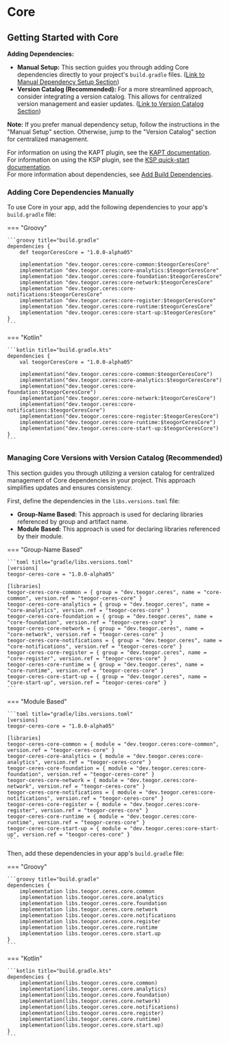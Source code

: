 # Core

[//]: # (REGION-DEPENDENCIES)

## Getting Started with Core

**Adding Dependencies:**

* **Manual Setup:**  This section guides you through adding Core dependencies directly to your project's `build.gradle` files. ([Link to Manual Dependency Setup Section](#adding-core-dependencies-manually))
* **Version Catalog (Recommended):** For a more streamlined approach, consider integrating a version catalog. This allows for centralized version management and easier updates. ([Link to Version Catalog Section](#managing-core-versions-with-version-catalog-recommended))

**Note:** If you prefer manual dependency setup, follow the instructions in the "Manual Setup" section. Otherwise, jump to the "Version Catalog" section for centralized management.

For information on using the KAPT plugin, see the [KAPT documentation](https://kotlinlang.org/docs/kapt.html).  
For information on using the KSP plugin, see the [KSP quick-start documentation](https://kotlinlang.org/docs/ksp-quickstart.html).  
For more information about dependencies, see [Add Build Dependencies](https://developer.android.com/studio/build/dependencies).  

### Adding Core Dependencies Manually

To use Core in your app, add the following dependencies to your app's `build.gradle` file:

=== "Groovy"

    ```groovy title="build.gradle"
    dependencies {
        def teogorCeresCore = "1.0.0-alpha05"
        
        implementation "dev.teogor.ceres:core-common:$teogorCeresCore"
        implementation "dev.teogor.ceres:core-analytics:$teogorCeresCore"
        implementation "dev.teogor.ceres:core-foundation:$teogorCeresCore"
        implementation "dev.teogor.ceres:core-network:$teogorCeresCore"
        implementation "dev.teogor.ceres:core-notifications:$teogorCeresCore"
        implementation "dev.teogor.ceres:core-register:$teogorCeresCore"
        implementation "dev.teogor.ceres:core-runtime:$teogorCeresCore"
        implementation "dev.teogor.ceres:core-start-up:$teogorCeresCore"
    }
    ```

=== "Kotlin"

    ```kotlin title="build.gradle.kts"
    dependencies {
        val teogorCeresCore = "1.0.0-alpha05"
        
        implementation("dev.teogor.ceres:core-common:$teogorCeresCore")
        implementation("dev.teogor.ceres:core-analytics:$teogorCeresCore")
        implementation("dev.teogor.ceres:core-foundation:$teogorCeresCore")
        implementation("dev.teogor.ceres:core-network:$teogorCeresCore")
        implementation("dev.teogor.ceres:core-notifications:$teogorCeresCore")
        implementation("dev.teogor.ceres:core-register:$teogorCeresCore")
        implementation("dev.teogor.ceres:core-runtime:$teogorCeresCore")
        implementation("dev.teogor.ceres:core-start-up:$teogorCeresCore")
    }
    ```

### Managing Core Versions with Version Catalog (Recommended)

This section guides you through utilizing a version catalog for centralized management of Core dependencies in your project. This approach simplifies updates and ensures consistency.

First, define the dependencies in the `libs.versions.toml` file:

- **Group-Name Based:** This approach is used for declaring libraries referenced by group and artifact name.
- **Module Based:** This approach is used for declaring libraries referenced by their module.

=== "Group-Name Based"

    ```toml title="gradle/libs.versions.toml"
    [versions]
    teogor-ceres-core = "1.0.0-alpha05"
    
    [libraries]
    teogor-ceres-core-common = { group = "dev.teogor.ceres", name = "core-common", version.ref = "teogor-ceres-core" }
    teogor-ceres-core-analytics = { group = "dev.teogor.ceres", name = "core-analytics", version.ref = "teogor-ceres-core" }
    teogor-ceres-core-foundation = { group = "dev.teogor.ceres", name = "core-foundation", version.ref = "teogor-ceres-core" }
    teogor-ceres-core-network = { group = "dev.teogor.ceres", name = "core-network", version.ref = "teogor-ceres-core" }
    teogor-ceres-core-notifications = { group = "dev.teogor.ceres", name = "core-notifications", version.ref = "teogor-ceres-core" }
    teogor-ceres-core-register = { group = "dev.teogor.ceres", name = "core-register", version.ref = "teogor-ceres-core" }
    teogor-ceres-core-runtime = { group = "dev.teogor.ceres", name = "core-runtime", version.ref = "teogor-ceres-core" }
    teogor-ceres-core-start-up = { group = "dev.teogor.ceres", name = "core-start-up", version.ref = "teogor-ceres-core" }
    ```

=== "Module Based"

    ```toml title="gradle/libs.versions.toml"
    [versions]
    teogor-ceres-core = "1.0.0-alpha05"
    
    [libraries]
    teogor-ceres-core-common = { module = "dev.teogor.ceres:core-common", version.ref = "teogor-ceres-core" }
    teogor-ceres-core-analytics = { module = "dev.teogor.ceres:core-analytics", version.ref = "teogor-ceres-core" }
    teogor-ceres-core-foundation = { module = "dev.teogor.ceres:core-foundation", version.ref = "teogor-ceres-core" }
    teogor-ceres-core-network = { module = "dev.teogor.ceres:core-network", version.ref = "teogor-ceres-core" }
    teogor-ceres-core-notifications = { module = "dev.teogor.ceres:core-notifications", version.ref = "teogor-ceres-core" }
    teogor-ceres-core-register = { module = "dev.teogor.ceres:core-register", version.ref = "teogor-ceres-core" }
    teogor-ceres-core-runtime = { module = "dev.teogor.ceres:core-runtime", version.ref = "teogor-ceres-core" }
    teogor-ceres-core-start-up = { module = "dev.teogor.ceres:core-start-up", version.ref = "teogor-ceres-core" }
    ```

Then, add these dependencies in your app's `build.gradle` file:

=== "Groovy"

    ```groovy title="build.gradle"
    dependencies {
        implementation libs.teogor.ceres.core.common
        implementation libs.teogor.ceres.core.analytics
        implementation libs.teogor.ceres.core.foundation
        implementation libs.teogor.ceres.core.network
        implementation libs.teogor.ceres.core.notifications
        implementation libs.teogor.ceres.core.register
        implementation libs.teogor.ceres.core.runtime
        implementation libs.teogor.ceres.core.start.up
    }
    ```

=== "Kotlin"

    ```kotlin title="build.gradle.kts"
    dependencies {
        implementation(libs.teogor.ceres.core.common)
        implementation(libs.teogor.ceres.core.analytics)
        implementation(libs.teogor.ceres.core.foundation)
        implementation(libs.teogor.ceres.core.network)
        implementation(libs.teogor.ceres.core.notifications)
        implementation(libs.teogor.ceres.core.register)
        implementation(libs.teogor.ceres.core.runtime)
        implementation(libs.teogor.ceres.core.start.up)
    }
    ```

[//]: # (REGION-DEPENDENCIES)

